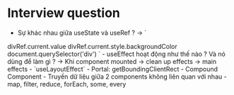 # Interview question

- Sự khác nhau giữa useState và useRef ?
-> `
<div ref={divRef}></div>
divRef.current.value
divRef.current.style.backgroundColor
document.querySelector('div')
`
- useEffect hoạt động như thế nào ? Và nó dùng để làm gì ?
  -> Khi component mounted -> clean up effects -> main effects
- `useLayoutEffect`
- Portal: getBoundingClientRect
- Compound Component
- Truyền dữ liệu giữa 2 components không liên quan với nhau
- map, filter, reduce, forEach, some, every
